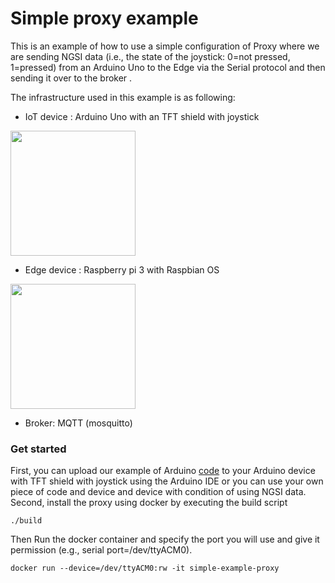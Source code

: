 # Simple proxy example

This is an example of how to use a simple configuration of Proxy where we are sending NGSI data (i.e., the state of the joystick: 0=not pressed, 1=pressed) from an Arduino Uno to the Edge  via the Serial protocol and then sending it over to the broker .

The infrastructure used in this example is as following: 
- IoT device : Arduino Uno with an TFT shield with joystick


<img src=https://user-images.githubusercontent.com/47181226/134436124-395e29a7-dd3a-4503-a9ec-1a9c372b6c6a.png width=200 length=200>

- Edge device : Raspberry pi 3 with Raspbian OS

<img src=https://user-images.githubusercontent.com/47181226/134436426-b6a3a015-7f1b-4ac9-baf3-ca26b4faebca.png width=200 length=200>

- Broker: MQTT (mosquitto)

### Get started
First, you can upload our example of Arduino [code](https://github.com/Smart-IoT-Systems/FaaS4IoT/blob/main/proxy/examples/simple/arduino_joystick.ino) to your Arduino device with TFT shield with joystick using the Arduino IDE or you can use your own piece of code and device and device with condition of using NGSI data.
Second, install the proxy using docker by executing the build script 
  
    ./build
    
Then Run the docker container and specify the port you will use and give it permission (e.g., serial port=/dev/ttyACM0).
  
    docker run --device=/dev/ttyACM0:rw -it simple-example-proxy
